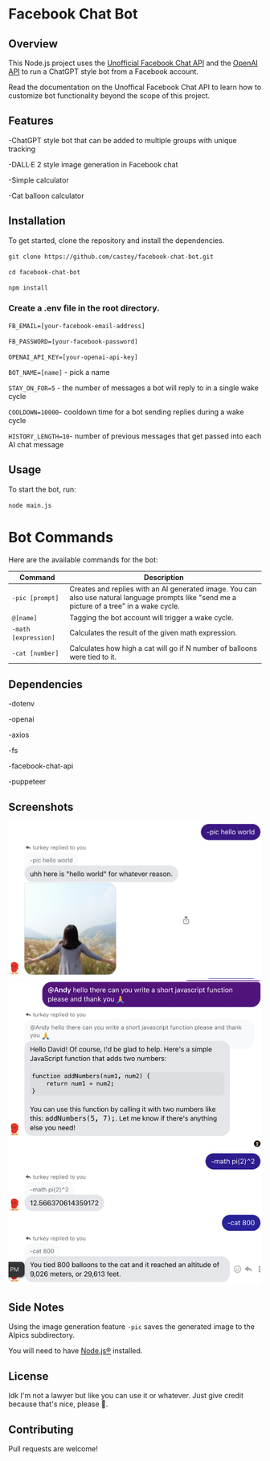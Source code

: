 # Facebook Chat Bot
## Overview
This Node.js project uses the [Unofficial Facebook Chat API](https://github.com/Schmavery/facebook-chat-api) and the [OpenAI API](https://platform.openai.com/docs/introduction) to run a ChatGPT style bot from a Facebook account.   

Read the documentation on the Unoffical Facebook Chat API to learn how to customize bot functionality beyond the scope of this project.

## Features
-ChatGPT style bot that can be added to multiple groups with unique tracking

-DALL·E 2 style image generation in Facebook chat

-Simple calculator 

-Cat balloon calculator

## Installation
To get started, clone the repository and install the dependencies.

`git clone https://github.com/castey/facebook-chat-bot.git`

`cd facebook-chat-bot`

`npm install`

### Create a .env file in the root directory.

`FB_EMAIL=[your-facebook-email-address]`

`FB_PASSWORD=[your-facebook-password]`

`OPENAI_API_KEY=[your-openai-api-key]`

`BOT_NAME=[name]` - pick a name

`STAY_ON_FOR=5` - the number of messages a bot will reply to in a single wake cycle

`COOLDOWN=10000`- cooldown time for a bot sending replies during a wake cycle

`HISTORY_LENGTH=10`- number of previous messages that get passed into each AI chat message

## Usage
To start the bot, run:

`node main.js`

# Bot Commands

Here are the available commands for the bot:

| Command                 | Description                                               |
|-------------------------|-----------------------------------------------------------|
| `-pic [prompt]`         | Creates and replies with an AI generated image. You can also use natural language prompts like "send me a picture of a tree" in a wake cycle. |
| `@[name]`               | Tagging the bot account will trigger a wake cycle.        |
| `-math [expression]`    | Calculates the result of the given math expression.       |
| `-cat [number]`         | Calculates how high a cat will go if N number of balloons were tied to it. |

## Dependencies

-dotenv

-openai

-axios

-fs

-facebook-chat-api

-puppeteer

## Screenshots

![Example Image](AIpics/pic.png)
![Example Image](AIpics/bot.png)

## Side Notes

Using the image generation feature `-pic` saves the generated image to the AIpics subdirectory. 

You will need to have [Node.js®](https://nodejs.org/en) installed.
 
## License
Idk I'm not a lawyer but like you can use it or whatever. Just give credit because that's nice, please 🥹.

## Contributing
Pull requests are welcome!

